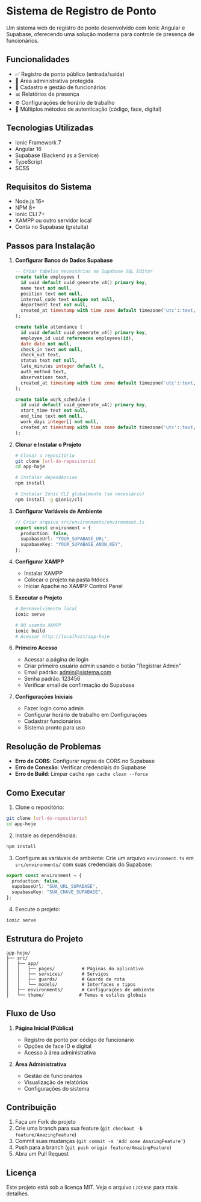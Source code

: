 # Sistema de Registro de Ponto

Um sistema web de registro de ponto desenvolvido com Ionic Angular e Supabase, oferecendo uma solução moderna para controle de presença de funcionários.

## Funcionalidades

- ✅ Registro de ponto público (entrada/saída)
- 🔐 Área administrativa protegida
- 👥 Cadastro e gestão de funcionários
- 📊 Relatórios de presença
- ⚙️ Configurações de horário de trabalho
- 🎯 Múltiplos métodos de autenticação (código, face, digital)

## Tecnologias Utilizadas

- Ionic Framework 7
- Angular 16
- Supabase (Backend as a Service)
- TypeScript
- SCSS

## Requisitos do Sistema

- Node.js 16+
- NPM 8+
- Ionic CLI 7+
- XAMPP ou outro servidor local
- Conta no Supabase (gratuita)

## Passos para Instalação

1. **Configurar Banco de Dados Supabase**

   ```sql
   -- Criar tabelas necessárias no Supabase SQL Editor
   create table employees (
     id uuid default uuid_generate_v4() primary key,
     name text not null,
     position text not null,
     internal_code text unique not null,
     department text not null,
     created_at timestamp with time zone default timezone('utc'::text, now())
   );

   create table attendance (
     id uuid default uuid_generate_v4() primary key,
     employee_id uuid references employees(id),
     date date not null,
     check_in text not null,
     check_out text,
     status text not null,
     late_minutes integer default 0,
     auth_method text,
     observations text,
     created_at timestamp with time zone default timezone('utc'::text, now())
   );

   create table work_schedule (
     id uuid default uuid_generate_v4() primary key,
     start_time text not null,
     end_time text not null,
     work_days integer[] not null,
     created_at timestamp with time zone default timezone('utc'::text, now())
   );
   ```

2. **Clonar e Instalar o Projeto**

   ```bash
   # Clonar o repositório
   git clone [url-do-repositorio]
   cd app-hoje

   # Instalar dependências
   npm install

   # Instalar Ionic CLI globalmente (se necessário)
   npm install -g @ionic/cli
   ```

3. **Configurar Variáveis de Ambiente**

   ```typescript
   // Criar arquivo src/environments/environment.ts
   export const environment = {
     production: false,
     supabaseUrl: "YOUR_SUPABASE_URL",
     supabaseKey: "YOUR_SUPABASE_ANON_KEY",
   };
   ```

4. **Configurar XAMPP**

   - Instalar XAMPP
   - Colocar o projeto na pasta htdocs
   - Iniciar Apache no XAMPP Control Panel

5. **Executar o Projeto**

   ```bash
   # Desenvolvimento local
   ionic serve

   # OU usando XAMPP
   ionic build
   # Acessar http://localhost/app-hoje
   ```

6. **Primeiro Acesso**

   - Acessar a página de login
   - Criar primeiro usuário admin usando o botão "Registrar Admin"
   - Email padrão: admin@sistema.com
   - Senha padrão: 123456
   - Verificar email de confirmação do Supabase

7. **Configurações Iniciais**
   - Fazer login como admin
   - Configurar horário de trabalho em Configurações
   - Cadastrar funcionários
   - Sistema pronto para uso

## Resolução de Problemas

- **Erro de CORS**: Configurar regras de CORS no Supabase
- **Erro de Conexão**: Verificar credenciais do Supabase
- **Erro de Build**: Limpar cache `npm cache clean --force`

## Como Executar

1. Clone o repositório:

```bash
git clone [url-do-repositorio]
cd app-hoje
```

2. Instale as dependências:

```bash
npm install
```

3. Configure as variáveis de ambiente:
   Crie um arquivo `environment.ts` em `src/environments/` com suas credenciais do Supabase:

```typescript
export const environment = {
  production: false,
  supabaseUrl: "SUA_URL_SUPABASE",
  supabaseKey: "SUA_CHAVE_SUPABASE",
};
```

4. Execute o projeto:

```bash
ionic serve
```

## Estrutura do Projeto

```
app-hoje/
├── src/
│   ├── app/
│   │   ├── pages/          # Páginas do aplicativo
│   │   ├── services/       # Serviços
│   │   ├── guards/         # Guards de rota
│   │   └── models/         # Interfaces e tipos
│   ├── environments/       # Configurações de ambiente
│   └── theme/             # Temas e estilos globais
```

## Fluxo de Uso

1. **Página Inicial (Pública)**

   - Registro de ponto por código de funcionário
   - Opções de face ID e digital
   - Acesso à área administrativa

2. **Área Administrativa**
   - Gestão de funcionários
   - Visualização de relatórios
   - Configurações do sistema

## Contribuição

1. Faça um Fork do projeto
2. Crie uma branch para sua feature (`git checkout -b feature/AmazingFeature`)
3. Commit suas mudanças (`git commit -m 'Add some AmazingFeature'`)
4. Push para a branch (`git push origin feature/AmazingFeature`)
5. Abra um Pull Request

## Licença

Este projeto está sob a licença MIT. Veja o arquivo `LICENSE` para mais detalhes.
